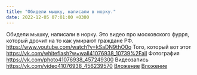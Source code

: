 ```yaml
---
title: "Обидели мышку, написали в норку."
date: 2022-12-05 07:01:00 +0300
---
```


Обидели мышку, написали в норку.
Это видео про московского фурря, который дрочит на то как умирают граждане РФ. https://www.youtube.com/watch?v=kSaDN9thO0o
Того, который вот этот https://vk.com/whiteflash?w=wall41076938_10739%2Fall
Фотография
<a class="vk-attach" href="https://vk.com/photo41076938_457249300">https://vk.com/photo41076938_457249300</a>
Видеозапись
<a class="vk-attach" href="https://vk.com/video41076938_456239570">https://vk.com/video41076938_456239570</a>
<a class="vk-attach" href="https://vk.com/photo41076938_457249300">Вложение</a>
<a class="vk-attach" href="https://vk.com/video41076938_456239570">Вложение</a>
